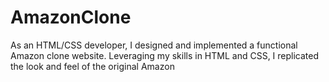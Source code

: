 # AmazonClone
As an HTML/CSS developer, I designed and implemented a functional Amazon clone website. Leveraging my skills in HTML and CSS, I replicated the look and feel of the original Amazon
